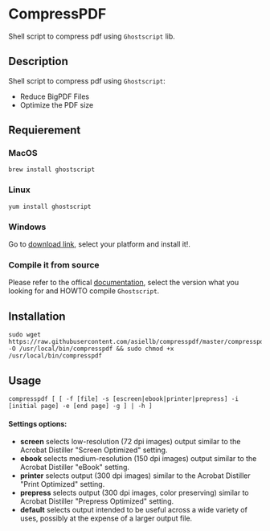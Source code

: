 # CompressPDF
Shell script to compress pdf using `Ghostscript` lib.

## Description
Shell script to compress pdf using `Ghostscript`:
 - Reduce BigPDF Files
 - Optimize the PDF size

## Requierement

### MacOS
```
brew install ghostscript
```
### Linux
```
yum install ghostscript
```
### Windows
Go to [download link](https://www.ghostscript.com/download/gsdnld.html), select your platform and install it!.

### Compile it from source

Please refer to the offical [documentation](https://www.ghostscript.com/documentation.html), select the version what you looking for and HOWTO compile `Ghostscript`.

## Installation
```
sudo wget https://raw.githubusercontent.com/asiellb/compresspdf/master/compresspdf -O /usr/local/bin/compresspdf && sudo chmod +x /usr/local/bin/compresspdf
```
## Usage

```
compresspdf [ [ -f [file] -s [escreen|ebook|printer|prepress] -i [initial page] -e [end page] -g ] | -h ]
```

#### Settings options:

- **screen** selects low-resolution (72 dpi images) output similar to the Acrobat Distiller "Screen Optimized" setting.
- **ebook** selects medium-resolution (150 dpi images) output similar to the Acrobat Distiller "eBook" setting.
- **printer** selects output (300 dpi images) similar to the Acrobat Distiller "Print Optimized" setting.
- **prepress** selects output (300 dpi images, color preserving) similar to Acrobat Distiller "Prepress Optimized" setting.
- **default** selects output intended to be useful across a wide variety of uses, possibly at the expense of a larger output file.
